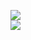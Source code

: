 [![](https://img.shields.io/badge/Made%20With-Github%20Spray-lightgrey.svg?style=for-the-badge&logo=github)](https://github.com/Annihil/github-spray#1080)  
[![](https://i.imgur.com/2DrTn0Z.gif)](https://github.com/Annihil/github-spray)